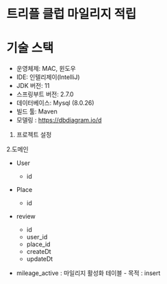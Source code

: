 # 트리플 클럽 마일리지 적립

# 기술 스택
- 운영체제: MAC, 윈도우
- IDE: 인텔리제이(IntelliJ)
- JDK 버전: 11
- 스프링부트 버전: 2.7.0
- 데이터베이스: Mysql (8.0.26)
- 빌드 툴: Maven
- 모델링 : https://dbdiagram.io/d 


1. 프로젝트 설정 

2.도메인
  * User
    * id
    
  * Place
    * id
    
  * review
    * id 
    * user_id
    * place_id
    * createDt
    * updateDt

  * mileage_active : 마일리지 활성화 테이블 - 목적 : insert  
